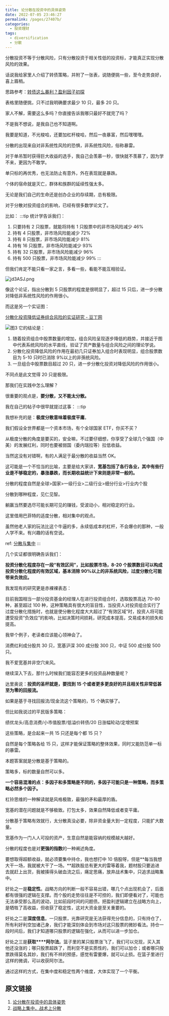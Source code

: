```yaml
---
title: 论分散在投资中的具体姿势
date: 2022-07-05 23:46:27
permalink: /pages/27407b/
categories:
  - 投资理财
tags:
  - diversification
  - 分散
---
```


分散投资不等于分散风险，只有分散投资于相关性低的投资标，才能真正实现分散风险的效果。

<!-- more -->

话说我给家里人介绍了转债策略，并附了一张表，说随便挑一些，至今走势良好，喜上眉梢。  

思路参考：[转债这么暴利？盈利因子初探](https://mp.weixin.qq.com/s/lfoR6YYt81TKRgl8LfXxMg)

表格里随便挑，只不过我明确要求最少 10 只，最多 20 只。

家人不解，需要这么多吗？你直接告诉我哪只最好不就完了吗？

不是我不想说，是我自己也不知道啊。

我要是知道，不光梭哈，还要加杠杆梭哈，然后一夜暴富，然后嘿嘿嘿。  


分散的出现来自对非系统性风险的恐惧，非系统性风险，俗称暴雷。  

对于单吊暂时获得巨大收益的选手，我自己会羡慕一秒，很快就不羡慕了，因为学不来，更因为不敢学。

单只标的再优秀，也无法防止有意外，外在表现就是暴跌。

个体的宿命就是灭亡，群体和族群的延续性强太多。

无论是我们自己的生命还是创办企业的存续期，总有极限。

对于分散对投资组合的影响，已经有很多数学论文了。  

比如：
:::tip
统计学告诉我们：
1. 只要持有 2 只股票，就能将持有 1 只股票中的非市场风险减少 46%
2. 持有 4 只股票，非市场风险能减少 72%
3. 持有 8 只股票，非市场风险能减少 81%
4. 持有 16 只股票，非市场风险能减少 93%
5. 持有 32 只股票，非市场风险能减少 96% 
6. 持有 500 只股票，非市场风险能减少 99%
::: 
  

但我们肯定不能只看一家之言，多看一些，看能不能互相验证。  

![jd3ASJ.png](https://s1.ax1x.com/2022/07/06/jd3ASJ.png)

像这个论证，指出分散到 5 只股票的程度是很明显了，超过 15 只后，进一步分散对降低非系统性风险的作用很小。

而这是另一个实证图：

[分散化投资降低证券组合风险的实证研究 - 豆丁网](https://www.docin.com/p-283977006.html)

![图3](https://static01.imgkr.com/temp/0bf785b5d4714b72906b19080d741db6.png)
它的结论是：  

1. 随着投资组合中股票数量的增加，组合风险呈现逐步降低的趋势，并接近于图中代表系统风险的水平直线，验证了资产数量与组合风险之间的理论学说。
2. 分散化投资降低风险的作用在最初几只证券加入组合时表现明显，组合股票数目为 5-10 只时已消除 9%以上的非孫统风险。
3. 一旦组合中股票数目超过 20 只，进一步分散化投资对降低风险的作用很小。

不同点是此文觉得 20 只是极限。

那我们在实践中怎么理解？

很重要的观点是，**要分散，又不能太分散。**

我在自己的帖子中很早就提过这事：
:::tip
  
我想补充的是：**极度分散意味着极度平庸**。  
  
我们假设全世界都是一个资本市场，有个全球国家 ETF，你买不买？  
  
从极度分散的角度是要买的，安全嘛，不过要仔细想，你享受了全球几个强国（中美）的发展红利，同时也要被弱国（委内瑞拉等）拉低收益。  
  
当然这没有对错啊，有的人满足于最分散的收益当然 OK。  
  
这可能是一个不恰当的比喻，主要是给大家讲，**宽基包括了各行各业，其中有些行业是不够稳定的，暴涨暴跌，而长期收益统计下来则是非常一般的。**  
  
分散的程度自然是全球>国家>一级行业>二级行业>细分行业>行业内个股  
  
分散到哪种程度，见仁见智。  
  
躺赢当然要选尽可能长期可见的赚钱，受波动小，相对稳定的行业。  
  
这里借用巴菲特的适度分散，相对集中的观点。  

虽然他老人家的玩法比这个牛逼的多，永续低成本的杠杆，不会爆仓的那种，一般人学不来。有兴趣的话有空说。 

ref: [分散与集中](/invest/road-to-win/#%E5%88%86%E6%95%A3%E5%92%8C%E9%9B%86%E4%B8%AD)
:::

几个实证都很明确告诉我们：

**投资分散化程度存在一段“有效区间”，比如股票市场，8-20 个股票数目可以构成投资分散化程度的有效区域，基本消除 90%以上的非系统风险，过度分散化可能带来负效应。**  

我发现有的研究更是赤裸裸表态：

目前我国相当一部分投资基金的经理人在进行投资组合时，选取股票高达 70-80 种，甚至超过 100 种，这种策略具有很大的盲目性，当投资人对投资组合实行了过度分散化措施时，也就是使分散化程度大大超过了“有效区域”时，投资人将可能遭受投资“负效应”的影响，比如决策时间损耗，研究成本提高，交易成本的损失和提高。

我举个例子，老读者应该能心领神会了。

消费红利成分股共 30 只，宽基沪深 300 成分股 300 只，中证 500 成分股 500 只。

我不爱宽基并非空穴来风。

继续深入下去，那什么时候我们能容忍更多的投资品种数量呢？

达里奥说：**投资的圣杯就是，要找到 15 个或者更多更良好的并且相关性非常低甚至为零的回报流。**

如果是基于寻找回报流/现金流这个策略的，15 个确实够了。

但比如我说过的平民版多策略：

绩优龙头/高息消费/小市值股票/低溢价转债/20 日涨幅轮动/定增预案

这些策略，是合起来一共 15 只还是每个都 15 只？  

自然是每个策略各给 15 只，这样才能保证策略的整体效果，同时又能防范单一标的暴雷。

本题答案就是分散是基于策略的。

策略多，标的数量自然可以多。

**一个容易混淆的点：多因子和多策略是不同的，多因子可能只是一种策略，而多策略必然多个因子。**

杠铃思维的一种解读就是风格极致，最强的矛和最厚的盾。

宽基的潜在问题就是不够极致。打包太多，效果自然降低或者变平庸。

分散基于策略有效就行，太分散真没必要，除非资金量大到一定程度，只能扩大数量。  

宽基作为一门人人可投的资产，生意自然是能容纳的规模越大越好。

分散的程度也是对**更强的指数**的一种阐述角度。 

要想取得超额收益，就必须要集中持仓，我也想打中 10 倍股呀，但是**每当我想大干一场，我就被大干了一场。**超跌股总有更大的雷等着我，题材股只要追进去就赶上出货，我被揍得头破血流之后，痛定思痛，放弃战术集中，只追求战略集中。

好处之一是**稳定性**。战略方向的判断一般不容易出错，哪几个点出现机会了，后面都有很强的逻辑在支撑。而个股的走势往往是不可控的，我们即便看对了，可能也无法承受那么高的波动，比如前段时间的问题债。把盈利逻辑建立在战略方向上，是牺牲了高收益，但收获了稳定性，这对大资金是至关重要的。  

好处之二是**深度信息**。一只股票，光靠研究是无法获得充分信息的，只有持仓了，所有利好利空加诸己身，我们才能深刻体会到市场对这只股票的微妙看法。持仓一段时间后，我们才知道哪只股票的逻辑在强化，从而可以进一步加仓。  

好处之三是**获取****阿尔法**。篮子里的某只股票涨飞了，我们可以兑现，买入其他还没涨的；哪只股票超跌了，而利空不是实质性的，我们可以加仓；或者哪只股票跌得莫名其妙，我们有不祥的预感，感觉有雷要爆，就可以止损。在篮子里进行这样的微调，可以收获阿尔法。  

通过这样的方式，在集中度和稳定性两个维度，大体实现了一个平衡。

## 原文链接

1. [论分散在投资中的具体姿势](https://mp.weixin.qq.com/s/9lK7OY5BtjD0tJs6OF2ZOg)
2. [战略上集中，战术上分散](https://mp.weixin.qq.com/s/gRIVSTSedJiaEOZF6og7YA)